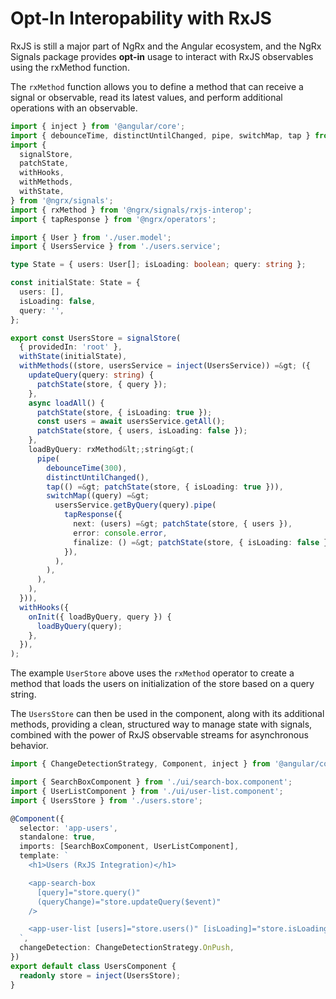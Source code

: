 # Opt-In Interopability with RxJS

RxJS is still a major part of NgRx and the Angular ecosystem, and the NgRx Signals package provides **opt-in** usage to interact with RxJS observables using the rxMethod function.

The `rxMethod` function allows you to define a method that can receive a signal or observable, read its latest values, and perform additional operations with an observable.

```ts
import { inject } from '@angular/core';
import { debounceTime, distinctUntilChanged, pipe, switchMap, tap } from 'rxjs';
import {
  signalStore,
  patchState,
  withHooks,
  withMethods,
  withState,
} from '@ngrx/signals';
import { rxMethod } from '@ngrx/signals/rxjs-interop';
import { tapResponse } from '@ngrx/operators';

import { User } from './user.model';
import { UsersService } from './users.service';

type State = { users: User[]; isLoading: boolean; query: string };

const initialState: State = {
  users: [],
  isLoading: false,
  query: '',
};

export const UsersStore = signalStore(
  { providedIn: 'root' },
  withState(initialState),
  withMethods((store, usersService = inject(UsersService)) =&gt; ({
    updateQuery(query: string) {
      patchState(store, { query });
    },
    async loadAll() {
      patchState(store, { isLoading: true });
      const users = await usersService.getAll();
      patchState(store, { users, isLoading: false });
    },
    loadByQuery: rxMethod&lt;;string&gt;(
      pipe(
        debounceTime(300),
        distinctUntilChanged(),
        tap(() =&gt; patchState(store, { isLoading: true })),
        switchMap((query) =&gt;
          usersService.getByQuery(query).pipe(
            tapResponse({
              next: (users) =&gt; patchState(store, { users }),
              error: console.error,
              finalize: () =&gt; patchState(store, { isLoading: false }),
            }),
          ),
        ),
      ),
    ),
  })),
  withHooks({
    onInit({ loadByQuery, query }) {
      loadByQuery(query);
    },
  }),
);
```

The example `UserStore` above uses the `rxMethod` operator to create a method that loads the users on initialization of the store based on a query string.

The `UsersStore` can then be used in the component, along with its additional methods, providing a clean, structured way to manage state with signals, combined with the power of RxJS observable streams for asynchronous behavior.

```ts
import { ChangeDetectionStrategy, Component, inject } from '@angular/core';

import { SearchBoxComponent } from './ui/search-box.component';
import { UserListComponent } from './ui/user-list.component';
import { UsersStore } from './users.store';

@Component({
  selector: 'app-users',
  standalone: true,
  imports: [SearchBoxComponent, UserListComponent],
  template: `
    <h1>Users (RxJS Integration)</h1>

    <app-search-box
      [query]="store.query()"
      (queryChange)="store.updateQuery($event)"
    />

    <app-user-list [users]="store.users()" [isLoading]="store.isLoading()" />
  `,
  changeDetection: ChangeDetectionStrategy.OnPush,
})
export default class UsersComponent {
  readonly store = inject(UsersStore);
}
```